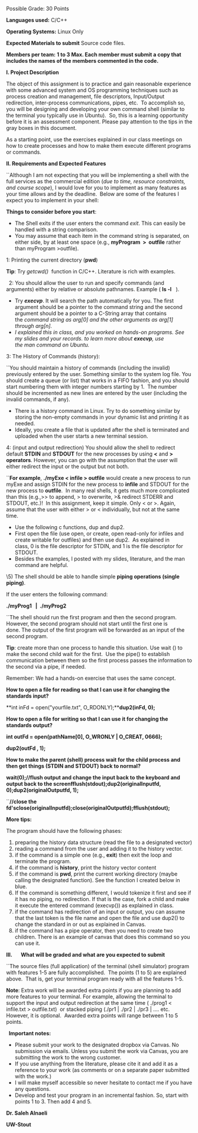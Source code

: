 Possible Grade: 30 Points

**Languages used:** C/C++

**Operating Systems:** Linux Only

**Expected Materials to submit** Source code files.

**Members per team:** **1 to 3 Max. Each member must submit a copy that includes the names of the members commented in the code.** 



**I. Project Description**

The object of this assignment is to practice and gain reasonable experience with some advanced system and OS programming techniques such as process creation and management, file descriptors, Input/Output redirection, inter-process communications, pipes, etc.  To accomplish so, you will be designing and developing your own command shell (similar to the terminal you typically use in Ubuntu).  So, this is a learning opportunity before it is an assessment component. Please pay attention to the tips in the gray boxes in this document.

As a starting point, use the exercises explained in our class meetings on how to create processes and how to make them execute different programs or commands.

**II. Requirements and Expected Features**

``Although I am not expecting that you will be implementing a shell with the full services as the commercial edition (*due to time, resource constraints, and course scope*), I would love for you to implement as many features as your time allows and by the deadline.  Below are some of the features I expect you to implement in your shell: 

**Things to consider before you start**: 

- The Shell exits if the user enters the command *exit*. This can easily be handled with a string comparison.
- You may assume that each item in the command string is separated, on either side, by at least one space (e.g., **myProgram  >  outfile** rather than myProgram >outfile). 

1: Printing the current directory (**pwd**)

**Tip**: Try *getcwd()*  function in C/C++. Literature is rich with examples. 

` `2: You should allow the user to run and specify commands (and arguments) either by relative or absolute pathnames. Example ( **ls -l**   ).

- Try ***execvp***. It will search the path automatically for you. The first argument should be a pointer to the command string and the second argument should be a pointer to a C-String array that contains the *command string as arg[0] and the other arguments as arg[1] through arg[n].* 
- *I explained this in class, and you worked on hands-on programs. See my slides and your records. to learn more about **execvp**, use the man command on Ubuntu.*

3: The History of Commands (history):

``You should maintain a history of commands (including the invalid) previously entered by the user. Something similar to the system log file. You should create a queue (or list) that works in a FIFO fashion, and you should start numbering them with integer numbers starting by 1.  The number should be incremented as new lines are entered by the user (including the invalid commands, if any). 

- There is a history command in Linux. Try to do something similar by storing the non-empty commands in your dynamic list and printing it as needed. 
- Ideally, you create a file that is updated after the shell is terminated and uploaded when the user starts a new terminal session.

4: (input and output redirection) You should allow the shell to redirect default **STDIN** and **STDOUT** for the new processes by using **<** and **> operators**. However, you can go with the assumption that the user will either redirect the input or the output but not both.

``**For example**, **./myExe < infile > outfile** would create a new process to run myExe and assign STDIN for the new process to **infile** and STDOUT for the new process to **outfile**.  In many real shells, it gets much more complicated than this (e.g.,>> to append, > to overwrite, >& redirect STDERR and STDOUT, etc.)!  In this assignment, keep it simple. Only < or >. Again, assume that the user with either > or < individually, but not at the same time.

- Use the following c functions, dup and dup2.
- First open the file (use open, or create, open read-only for infiles and create writable for outfiles) and then use dup2.  As explained in class, 0 is the file descriptor for STDIN, and 1 is the file descriptor for STDOUT.
- Besides the examples, I posted with my slides, literature, and the man command are helpful.

\5) The shell should be able to handle simple **piping operations (single piping)**. 

If the user enters the following command: 

**./myProg1   |  ./myProg2** 

``The shell should run the first program and then the second program. However, the second program should not start until the first one is done. The output of the first program will be forwarded as an input of the second program.

**Tip**: create more than one process to handle this situation. Use wait () to make the second child wait for the first.  Use the pipe() to establish communication between them so the first process passes the information to the second via a pipe, if needed.

Remember: We had a hands-on exercise that uses the same concept. 

**How to open a file for reading so that I can use it for changing the standards input?**

**int inFd = open("yourfile.txt", O\_RDONLY);****dup2(inFd, 0);**



**How to open a file for writing so that I can use it for changing the standards output?**

**int outFd = open(pathName[0], O\_WRONLY | O\_CREAT, 0666);**

**dup2(outFd , 1);**



**How to make the parent (shell) process wait for the child process and then get things (STDIN and STDOUT) back to normal?**

**wait(0);//flush output and change the input back to the keyboard and output back to the screenfflush(stdout);dup2(originalInputfd, 0);dup2(originalOutputfd, 1);**

``**//close the fd'sclose(originalInputfd);close(originalOutputfd);fflush(stdout);**

**More tips:**

The program should have the following phases:

1. preparing the history data structure (read the file to a designated vector)
1. reading a command from the user and adding it to the history vector.
1. if the command is a simple one (e.g., **exit**) then exit the loop and terminate the program.
1. if the command is **history**, print the history vector content
1. if the command is **pwd**, print the current working directory (maybe calling the designated function). See the function I created below in blue.
1. If the command is something different, I would tokenize it first and see if it has no piping, no redirection. If that is the case, fork a child and make it execute the entered command (execvp()) as explained in class.
1. if the command has redirection of an input or output, you can assume that the last token is the file name and open the file and use dup2() to change the standard in or out as explained in Canvas.
1. if the command has a pipe operator, then you need to create two children. There is an example of canvas that does this command so you can use it.



**III.       What will be graded and what are you expected to submit**

``The source files (full application) of the terminal (shell simulator) program with features 1-5 are fully accomplished.  The points (1 to 5) are explained above.  That is, get your terminal program ready with all the features 1-5.

**Note**: Extra work will be awarded extra points if you are planning to add more features to your terminal. For example, allowing the terminal to support the input and output redirection at the same time ( ./prog1 < infile.txt > outfile.txt)  or stacked piping (./pr1 | ./pr2 | ./pr3 | …. etc.  However, it is optional.  Awarded extra points will range between 1 to 5 points.

` `**Important notes:**

- Please submit your work to the designated dropbox via Canvas. No submission via emails. Unless you submit the work via Canvas, you are submitting the work to the wrong customer.
- If you use anything from the literature, please cite it and add it as a reference to your work (as comments or on a separate paper submitted with the work.)
- I will make myself accessible so never hesitate to contact me if you have any questions.
- Develop and test your program in an incremental fashion. So, start with points 1 to 3. Then add 4 and 5.



**Dr. Saleh Alnaeli**

**UW-Stout**
